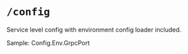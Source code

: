 # `/config`

Service level config with environment config loader included.

Sample:
Config.Env.GrpcPort
